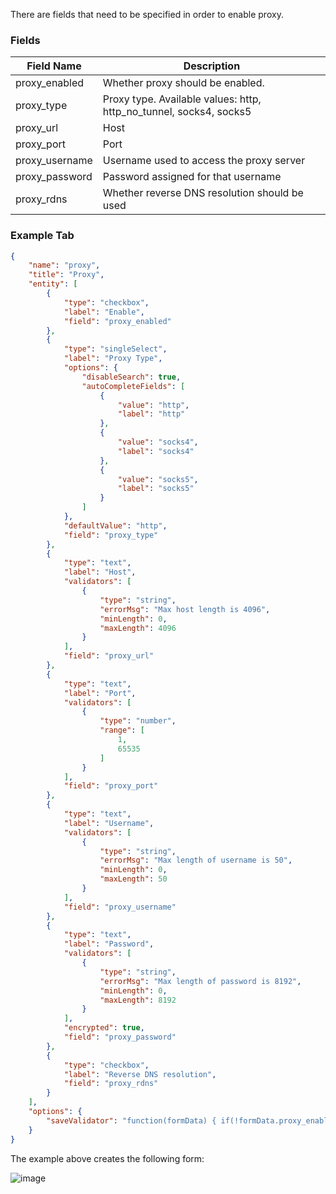 There are fields that need to be specified in order to enable proxy.

### Fields

| Field Name     | Description                                                        |
|----------------|--------------------------------------------------------------------|
| proxy_enabled  | Whether proxy should be enabled.                                   |
| proxy_type     | Proxy type. Available values: http, http_no_tunnel, socks4, socks5 |
| proxy_url      | Host                                                               |
| proxy_port     | Port                                                               |
| proxy_username | Username used to access the proxy server                           |
| proxy_password | Password assigned for that username                                |
| proxy_rdns     | Whether reverse DNS resolution should be used                      |

### Example Tab

```json
{
    "name": "proxy",
    "title": "Proxy",
    "entity": [
        {
            "type": "checkbox",
            "label": "Enable",
            "field": "proxy_enabled"
        },
        {
            "type": "singleSelect",
            "label": "Proxy Type",
            "options": {
                "disableSearch": true,
                "autoCompleteFields": [
                    {
                        "value": "http",
                        "label": "http"
                    },
                    {
                        "value": "socks4",
                        "label": "socks4"
                    },
                    {
                        "value": "socks5",
                        "label": "socks5"
                    }
                ]
            },
            "defaultValue": "http",
            "field": "proxy_type"
        },
        {
            "type": "text",
            "label": "Host",
            "validators": [
                {
                    "type": "string",
                    "errorMsg": "Max host length is 4096",
                    "minLength": 0,
                    "maxLength": 4096
                }
            ],
            "field": "proxy_url"
        },
        {
            "type": "text",
            "label": "Port",
            "validators": [
                {
                    "type": "number",
                    "range": [
                        1,
                        65535
                    ]
                }
            ],
            "field": "proxy_port"
        },
        {
            "type": "text",
            "label": "Username",
            "validators": [
                {
                    "type": "string",
                    "errorMsg": "Max length of username is 50",
                    "minLength": 0,
                    "maxLength": 50
                }
            ],
            "field": "proxy_username"
        },
        {
            "type": "text",
            "label": "Password",
            "validators": [
                {
                    "type": "string",
                    "errorMsg": "Max length of password is 8192",
                    "minLength": 0,
                    "maxLength": 8192
                }
            ],
            "encrypted": true,
            "field": "proxy_password"
        },
        {
            "type": "checkbox",
            "label": "Reverse DNS resolution",
            "field": "proxy_rdns"
        }
    ],
    "options": {
        "saveValidator": "function(formData) { if(!formData.proxy_enabled || formData.proxy_enabled === '0') {return true; } if(!formData.proxy_url) { return 'Proxy Host can not be empty'; } if(!formData.proxy_port) { return 'Proxy Port can not be empty'; } return true; }"
    }
}
```

The example above creates the following form:

![image](../images/configuration/configuration_without_table_output.png)
